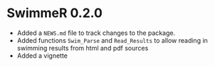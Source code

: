 # SwimmeR 0.2.0

* Added a `NEWS.md` file to track changes to the package.
* Added functions `Swim_Parse` and `Read_Results` to allow reading in swimming results from html and pdf sources
* Added a vignette
